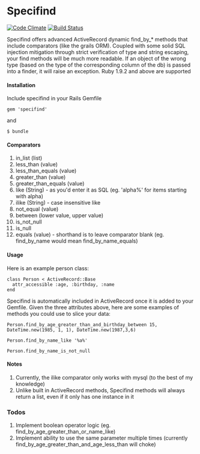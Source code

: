 Specifind
=========

[![Code Climate](https://codeclimate.com/github/maxwells/specifind.png)](https://codeclimate.com/github/maxwells/specifind)
[![Build Status](https://travis-ci.org/maxwells/specifind.png?branch=master)](https://travis-ci.org/maxwells/specifind)

Specifind offers advanced ActiveRecord dynamic find\_by_* methods that include comparators (like the grails ORM). Coupled with some solid SQL injection mitigation through strict verification of type and string escaping, your find methods will be much more readable. If an object of the wrong type (based on the type of the corresponding column of the db) is passed into a finder, it will raise an exception. Ruby 1.9.2 and above are supported

#### Installation

Include specifind in your Rails Gemfile

	gem 'specifind'
	
and

	$ bundle

#### Comparators
1. in\_list (list)
2. less\_than (value)
3. less\_than\_equals (value)
4. greater\_than (value)
5. greater\_than\_equals (value)
6. like (String) - as you'd enter it as SQL (eg. 'alpha%' for items starting with alpha)
7. ilike (String) - case insensitive like
8. not\_equal (value)
9. between (lower value, upper value)
10. is\_not\_null
11. is\_null
12. equals (value) - shorthand is to leave comparator blank (eg. find\_by\_name would mean find\_by\_name\_equals)

#### Usage

Here is an example person class:

    class Person < ActiveRecord::Base
      attr_accessible :age, :birthday, :name
    end

Specifind is automatically included in ActiveRecord once it is added to your Gemfile. Given the three attributes above, here are some examples of methods you could use to slice your data:

`Person.find_by_age_greater_than_and_birthday_between 15, DateTime.new(1985, 1, 1), DateTime.new(1987,3,6)`

`Person.find_by_name_like '%a%'`

`Person.find_by_name_is_not_null`

#### Notes
1. Currently, the ilike comparator only works with mysql (to the best of my knowledge)
2. Unlike built in ActiveRecord methods, Specifind methods will always return a list, even if it only has one instance in it

### Todos
1. Implement boolean operator logic (eg. find\_by\_age\_greater\_than\_or\_name\_like)
2. Implement ability to use the same parameter multiple times (currently find_by_age_greater_than_and_age_less_than will choke)